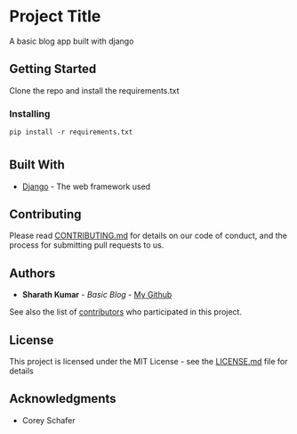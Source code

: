 # Project Title

A basic blog app built with django
## Getting Started

Clone the repo and install the requirements.txt



### Installing


```
pip install -r requirements.txt 
```




#

## Built With

* [Django](https://docs.djangoproject.com/en/3.0/) - The web framework used


## Contributing

Please read [CONTRIBUTING.md](https://gist.github.com/PurpleBooth/b24679402957c63ec426) for details on our code of conduct, and the process for submitting pull requests to us.


## Authors

* **Sharath Kumar** - *Basic Blog* - [My Github](https://github.com/SharathTUdelft)

See also the list of [contributors](https://github.com/SharathTUdelft/django/contributors) who participated in this project.

## License

This project is licensed under the MIT License - see the [LICENSE.md](LICENSE.md) file for details

## Acknowledgments

* Corey Schafer
